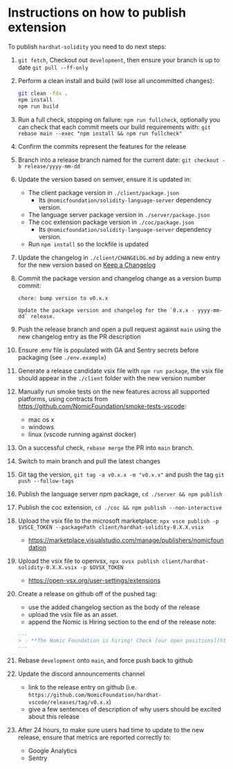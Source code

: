 # Instructions on how to publish extension

To publish `hardhat-solidity` you need to do next steps:

1. `git fetch`, Checkout out `development`, then ensure your branch is up to date `git pull --ff-only`
2. Perform a clean install and build (will lose all uncommitted changes):

   ```sh
   git clean -fdx .
   npm install
   npm run build
   ```

3. Run a full check, stopping on failure: `npm run fullcheck`, optionally you can check that each commit meets our build requirements with: `git rebase main --exec "npm install && npm run fullcheck"`
4. Confirm the commits represent the features for the release
5. Branch into a release branch named for the current date: `git checkout -b release/yyyy-mm-dd`
6. Update the version based on semver, ensure it is updated in:

   - The client package version in `./client/package.json`
     - Its `@nomicfoundation/solidity-language-server` dependency version.
   - The language server package version in `./server/package.json`
   - The coc extension package version in `./coc/package.json`
     - Its `@nomicfoundation/solidity-language-server` dependency version.
   - Run `npm install` so the lockfile is updated

7. Update the changelog in `./client/CHANGELOG.md` by adding a new entry for the new version based on [Keep a Changelog](https://keepachangelog.com/en/1.0.0/)
8. Commit the package version and changelog change as a version bump commit:

   ```git
   chore: bump version to v0.x.x

   Update the package version and changelog for the `0.x.x - yyyy-mm-dd` release.
   ```

9. Push the release branch and open a pull request against `main` using the new changelog entry as the PR description

10. Ensure .env file is populated with GA and Sentry secrets before packaging (see `./env.example`)

11. Generate a release candidate vsix file with `npm run package`, the vsix file should appear in the `./client` folder with the new version number

12. Manually run smoke tests on the new features across all supported platforms, using contracts from <https://github.com/NomicFoundation/smoke-tests-vscode>:

    - mac os x
    - windows
    - linux (vscode running against docker)

13. On a successful check, `rebase merge` the PR into `main` branch.
14. Switch to main branch and pull the latest changes
15. Git tag the version, `git tag -a v0.x.x -m "v0.x.x"` and push the tag `git push --follow-tags`
16. Publish the language server npm package, `cd ./server && npm publish`
17. Publish the coc extension, `cd ./coc && npm publish --non-interactive`
18. Upload the vsix file to the microsoft marketplace: `npx vsce publish -p $VSCE_TOKEN --packagePath client/hardhat-solidity-0.X.X.vsix`
    - <https://marketplace.visualstudio.com/manage/publishers/nomicfoundation>
19. Upload the vsix file to openvsx, `npx ovsx publish client/hardhat-solidity-0.X.X.vsix -p $OVSX_TOKEN`
    - <https://open-vsx.org/user-settings/extensions>
20. Create a release on github off of the pushed tag:

    - use the added changelog section as the body of the release
    - upload the vsix file as an asset.
    - append the Nomic is Hiring section to the end of the release note:

    ```markdown
    ---
    > 💡 **The Nomic Foundation is hiring! Check [our open positions](https://www.nomic.foundation/jobs).**
    ---
    ```

21. Rebase `development` onto `main`, and force push back to github
22. Update the discord announcements channel

    - link to the release entry on github (i.e. `https://github.com/NomicFoundation/hardhat-vscode/releases/tag/v0.x.x`)
    - give a few sentences of description of why users should be excited about this release

23. After 24 hours, to make sure users had time to update to the new release, ensure that metrics are reported correctly to:

    - Google Analytics
    - Sentry
